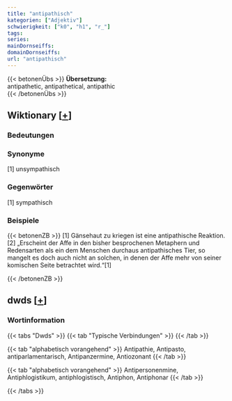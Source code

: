 ```yaml
---
title: "antipathisch"
kategorien: ["Adjektiv"]
schwierigkeit: ["k0", "h1", "r_"]
tags:
series:
mainDornseiffs:
domainDornseiffs:
url: "antipathisch"
---
```


{{< betonenÜbs >}}
**Übersetzung:**  
antipathetic, antipathetical, antipathic  
{{< /betonenÜbs >}}

## Wiktionary [[+](https://de.wiktionary.org/wiki/antipathisch)]

### Bedeutungen

### Synonyme
[1] unsympathisch  

### Gegenwörter
[1] sympathisch  

### Beispiele
{{< betonenZB >}}
[1] Gänsehaut zu kriegen ist eine antipathische Reaktion.  
[2] „Erscheint der Affe in den bisher besprochenen Metaphern und Redensarten als ein dem Menschen durchaus antipathisches Tier, so mangelt es doch auch nicht an solchen, in denen der Affe mehr von seiner komischen Seite betrachtet wird.“[1]  

{{< /betonenZB >}}


## dwds [[+](https://www.dwds.de/wb/antipathisch)]

### Wortinformation
{{< tabs "Dwds" >}}
{{< tab "Typische Verbindungen" >}}
{{< /tab >}}

{{< tab "alphabetisch vorangehend" >}}
Antipathie, Antipasto, antiparlamentarisch, Antipanzermine, Antiozonant
{{< /tab >}}

{{< tab "alphabetisch vorangehend" >}}
Antipersonenmine, Antiphlogistikum, antiphlogistisch, Antiphon, Antiphonar
{{< /tab >}}

{{< /tabs >}}

